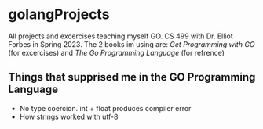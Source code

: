 # golangProjects
All projects and excercises teaching myself GO.
CS 499 with Dr. Elliot Forbes in Spring 2023. The 2 books im using are: 
<i>Get Programming with GO</i> (for excercises) 
and
<i>The Go Programming Language</i> (for refrence)

## Things that supprised me in the GO Programming Language
* No type coercion. int + float produces compiler error
* How strings worked with utf-8

